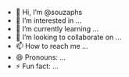 - 👋 Hi, I’m @souzaphs
- 👀 I’m interested in ...
- 🌱 I’m currently learning ...
- 💞️ I’m looking to collaborate on ...
- 📫 How to reach me ...
- 😄 Pronouns: ...
- ⚡ Fun fact: ...

<!---
souzaphs/souzaphs is a ✨ special ✨ repository because its `README.md` (this file) appears on your GitHub profile.
You can click the Preview link to take a look at your changes.
--->
